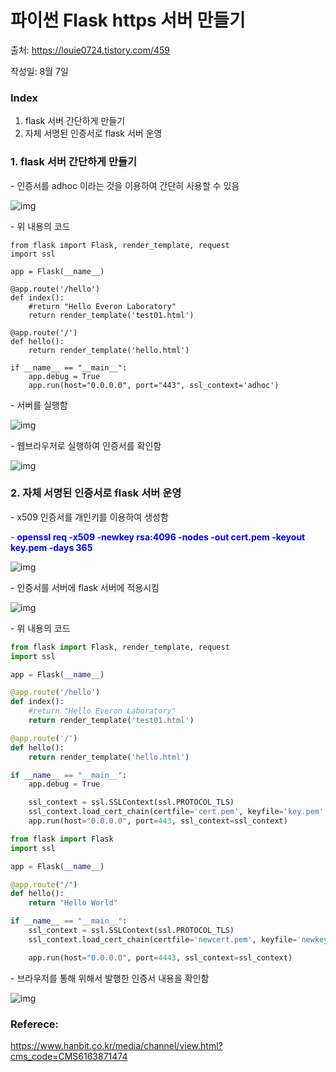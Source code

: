 # 파이썬 Flask https 서버 만들기

출처: https://louie0724.tistory.com/459



작성일: 8월 7일

 

### **Index**

1. flask 서버 간단하게 만들기
2. 자체 서명된 인증서로 flask 서버 운영

 

 

### **1. flask 서버 간단하게 만들기**

 \- 인증서를 adhoc 이라는 것을 이용하여 간단히 사용할 수 있음



![img](https://blog.kakaocdn.net/dn/bE3TiD/btrbpQfXwq2/3Ga5MAM6kxhYV2EfMIUKU0/img.png)



\- 위 내용의 코드

```
from flask import Flask, render_template, request
import ssl

app = Flask(__name__)

@app.route('/hello')
def index():
    #return "Hello Everon Laboratory"
    return render_template('test01.html')

@app.route('/')
def hello():
    return render_template('hello.html')

if __name__ == "__main__":
    app.debug = True
    app.run(host="0.0.0.0", port="443", ssl_context='adhoc')
```

\- 서버를 실행함



![img](https://blog.kakaocdn.net/dn/bohJ6v/btrbtpaRp9z/VUFiBCUp6lgP0O2CuHcfZK/img.png)



\- 웹브라우저로 실행하여 인증서를 확인함



![img](https://blog.kakaocdn.net/dn/o2iGE/btrbkWnjUHj/AsD3LKrKcbXjrRkfF0kHyK/img.png)



 

 

### **2. 자체 서명된 인증서로 flask 서버 운영**

 \- x509 인증서를 개인키를 이용하여 생성함

 \- <span style="color:blue">**openssl req -x509 -newkey rsa:4096 -nodes -out cert.pem -keyout key.pem -days 365**</span>



![img](https://blog.kakaocdn.net/dn/dAaIdE/btrbrTDfCqx/En00By25nRuJoLKZUjqRA0/img.png)



\- 인증서를 서버에 flask 서버에 적용시킴



![img](https://blog.kakaocdn.net/dn/ZtxBw/btrbmzsf3qy/jbGVlx8KKT682prvCd941k/img.png)



\- 위 내용의 코드

```py
from flask import Flask, render_template, request
import ssl

app = Flask(__name__)

@app.route('/hello')
def index():
    #return "Hello Everon Laboratory"
    return render_template('test01.html')

@app.route('/')
def hello():
    return render_template('hello.html')

if __name__ == "__main__":
    app.debug = True

    ssl_context = ssl.SSLContext(ssl.PROTOCOL_TLS)
    ssl_context.load_cert_chain(certfile='cert.pem', keyfile='key.pem', password='louie')
    app.run(host="0.0.0.0", port=443, ssl_context=ssl_context)
```



``` py
from flask import Flask
import ssl

app = Flask(__name__)

@app.route("/")
def hello():
    return "Hello World"

if __name__ == "__main__":
    ssl_context = ssl.SSLContext(ssl.PROTOCOL_TLS)
    ssl_context.load_cert_chain(certfile='newcert.pem', keyfile='newkey.pem', password='secret')

    app.run(host="0.0.0.0", port=4443, ssl_context=ssl_context)
```



\- 브라우저를 통해 위해서 발행한 인증서 내용을 확인함



![img](https://blog.kakaocdn.net/dn/cyy0WK/btrbuIulFx5/UOAPSsd3YZtYkqxKrDKn31/img.png)



 

 

 

### **Referece:**

https://www.hanbit.co.kr/media/channel/view.html?cms_code=CMS6163871474 